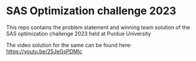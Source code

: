 # SAS Optimization challenge 2023

This repo contains the problem statement and winning team solution of the SAS optimization challenge 2023 held at Purdue University

The video solution for the same can be found here: https://youtu.be/25JeGsPDMlc

